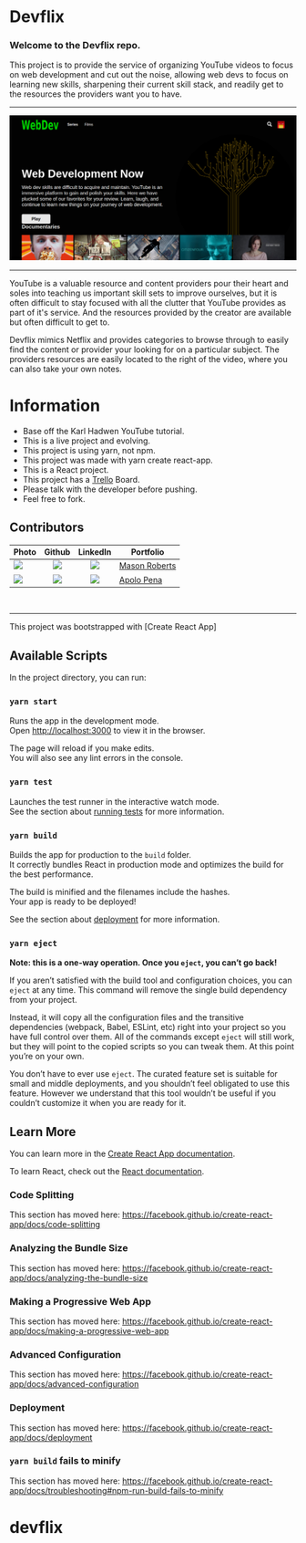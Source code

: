 # Devflix

### Welcome to the Devflix repo.

This project is to provide the service of organizing YouTube videos to focus on web development and cut out the noise, allowing web devs to focus on learning new skills, sharpening their current skill stack, and readily get to the resources the providers want you to have.

<hr>
<img src="./public/images/20200930_161310.png" width=600>
<hr>
YouTube is a valuable resource and content providers pour their heart and soles into teaching us important skill sets to improve ourselves, but it is often difficult to stay focused with all the clutter that YouTube provides as part of it's service. And the resources provided by the creator are available but often difficult to get to.

Devflix mimics Netflix and provides categories to browse through to easily find the content or provider your looking for on a particular subject. The providers resources are easily located to the right of the video, where you can also take your own notes.

# Information

- Base off the Karl Hadwen YouTube tutorial.
- This is a live project and evolving.
- This project is using yarn, not npm.
- This project was made with yarn create react-app.
- This is a React project.
- This project has a [Trello](https://trello.com/b/mTgQs8xa) Board.
- Please talk with the developer before pushing.
- Feel free to fork.

## Contributors

| Photo                                                                                                                        |                                           Github                                           |                                                              LinkedIn                                                               | Portfolio                                  |
| ---------------------------------------------------------------------------------------------------------------------------- | :----------------------------------------------------------------------------------------: | :---------------------------------------------------------------------------------------------------------------------------------: | ------------------------------------------ |
| <img src="https://avatars3.githubusercontent.com/u/44660994?s=460&v=4" width=75>                                             | [<img src="https://github.com/favicon.ico" width="15"> ](https://github.com/Developer3027) | [ <img src="https://static.licdn.com/sc/h/al2o9zrvru7aqj8e1x2rzsrca" width="15"> ](https://www.linkedin.com/in/mason-roberts-3027/) | [Mason Roberts](https://mason-roberts.com) |
| <img src="https://avatars2.githubusercontent.com/u/3060702?s=460&u=3e1b1c398a919074adaabb0c9559fde69ba64577&v=4" width="75"> |   [<img src="https://github.com/favicon.ico" width="15"> ](https://github.com/apena415)    | [ <img src="https://static.licdn.com/sc/h/al2o9zrvru7aqj8e1x2rzsrca" width="15"> ](https://https://www.linkedin.com/in/apolospage/) | [Apolo Pena](https://apolopena.com)        |

<br><hr>
This project was bootstrapped with [Create React App]

## Available Scripts

In the project directory, you can run:

### `yarn start`

Runs the app in the development mode.<br />
Open [http://localhost:3000](http://localhost:3000) to view it in the browser.

The page will reload if you make edits.<br />
You will also see any lint errors in the console.

### `yarn test`

Launches the test runner in the interactive watch mode.<br />
See the section about [running tests](https://facebook.github.io/create-react-app/docs/running-tests) for more information.

### `yarn build`

Builds the app for production to the `build` folder.<br />
It correctly bundles React in production mode and optimizes the build for the best performance.

The build is minified and the filenames include the hashes.<br />
Your app is ready to be deployed!

See the section about [deployment](https://facebook.github.io/create-react-app/docs/deployment) for more information.

### `yarn eject`

**Note: this is a one-way operation. Once you `eject`, you can’t go back!**

If you aren’t satisfied with the build tool and configuration choices, you can `eject` at any time. This command will remove the single build dependency from your project.

Instead, it will copy all the configuration files and the transitive dependencies (webpack, Babel, ESLint, etc) right into your project so you have full control over them. All of the commands except `eject` will still work, but they will point to the copied scripts so you can tweak them. At this point you’re on your own.

You don’t have to ever use `eject`. The curated feature set is suitable for small and middle deployments, and you shouldn’t feel obligated to use this feature. However we understand that this tool wouldn’t be useful if you couldn’t customize it when you are ready for it.

## Learn More

You can learn more in the [Create React App documentation](https://facebook.github.io/create-react-app/docs/getting-started).

To learn React, check out the [React documentation](https://reactjs.org/).

### Code Splitting

This section has moved here: https://facebook.github.io/create-react-app/docs/code-splitting

### Analyzing the Bundle Size

This section has moved here: https://facebook.github.io/create-react-app/docs/analyzing-the-bundle-size

### Making a Progressive Web App

This section has moved here: https://facebook.github.io/create-react-app/docs/making-a-progressive-web-app

### Advanced Configuration

This section has moved here: https://facebook.github.io/create-react-app/docs/advanced-configuration

### Deployment

This section has moved here: https://facebook.github.io/create-react-app/docs/deployment

### `yarn build` fails to minify

This section has moved here: https://facebook.github.io/create-react-app/docs/troubleshooting#npm-run-build-fails-to-minify

# devflix
